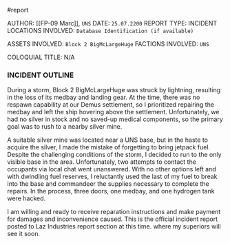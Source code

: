 #report 

AUTHOR: [[FP-09 Marc]], `UNS`
DATE: `25.07.2200`
REPORT TYPE: INCIDENT
LOCATIONS INVOLVED: `Database Identification (if available)`

ASSETS INVOLVED: `Block 2 BigMcLargeHuge`
FACTIONS INVOLVED: `UNS`

COLOQUIAL TITLE: N/A
### INCIDENT OUTLINE
During a storm, Block 2 BigMcLargeHuge was struck by lightning, resulting in the loss of its medbay and landing gear. At the time, there was no respawn capability at our Demus settlement, so I prioritized repairing the medbay and left the ship hovering above the settlement. Unfortunately, we had no silver in stock and no saved-up medical components, so the primary goal was to rush to a nearby silver mine. 

A suitable silver mine was located near a UNS base, but in the haste to acquire the silver, I made the mistake of forgetting to bring jetpack fuel. Despite the challenging conditions of the storm, I decided to run to the only visible base in the area. Unfortunately, two attempts to contact the occupants via local chat went unanswered. With no other options left and with dwindling fuel reserves, I reluctantly used the last of my fuel to break into the base and commandeer the supplies necessary to complete the repairs. In the process, three doors, one medbay, and one hydrogen tank were hacked. 

I am willing and ready to receive reparation instructions and make payment for damages and inconvenience caused. This is the official incident report posted to Laz Industries report section at this time. where my superiors will see it soon.